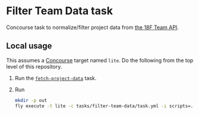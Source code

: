 # Filter Team Data task

Concourse task to normalize/filter project data from [the 18F Team API](https://team-api.18f.gov/public/api/).

## Local usage

This assumes a [Concourse](http://concourse.ci/) target named `lite`. Do the following from the top level of this repository.

1. Run the [`fetch-project-data`](../fetch-project-data.yml) task.
1. Run

    ```bash
    mkdir -p out
    fly execute -t lite -c tasks/filter-team-data/task.yml -i scripts=. -i projects-json=tmp --output results=out
    ```
